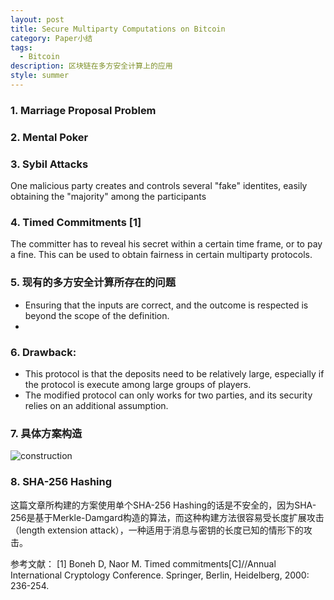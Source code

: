 ```yaml
---
layout: post
title: Secure Multiparty Computations on Bitcoin
category: Paper小结
tags:
  - Bitcoin
description: 区块链在多方安全计算上的应用
style: summer
---
```


### 1. Marriage Proposal Problem 

### 2. Mental Poker

### 3. Sybil Attacks
One malicious party creates and controls several "fake" identites, easily obtaining the "majority" among the participants

### 4. Timed Commitments [1]
The committer has to reveal his secret within a certain time frame, or to pay a fine. This can be used to obtain fairness in certain multiparty protocols. 

### 5. 现有的多方安全计算所存在的问题

+ Ensuring that the inputs are correct, and the outcome is respected is beyond the scope of the definition.
+ 

### 6. Drawback:
+ This protocol is that the deposits need to be relatively large, especially if the protocol is execute among large groups of players.
+ The modified protocol can only works for two parties, and its security relies on an additional assumption.

### 7. 具体方案构造

![construction](https://github.com/Zoeyxiao/Zoeyxiao.github.io/raw/master/image/construction.png)

### 8. SHA-256 Hashing

这篇文章所构建的方案使用单个SHA-256 Hashing的话是不安全的，因为SHA-256是基于Merkle-Damgard构造的算法，而这种构建方法很容易受长度扩展攻击（length extension attack），一种适用于消息与密钥的长度已知的情形下的攻击。




参考文献：
[1] Boneh D, Naor M. Timed commitments[C]//Annual International Cryptology Conference. Springer, Berlin, Heidelberg, 2000: 236-254.

